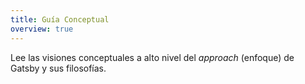 ```yaml
---
title: Guía Conceptual
overview: true
---
```


Lee las visiones conceptuales a alto nivel del _approach_ (enfoque) de Gatsby y sus filosofías. 

<GuideList slug={props.slug} />
